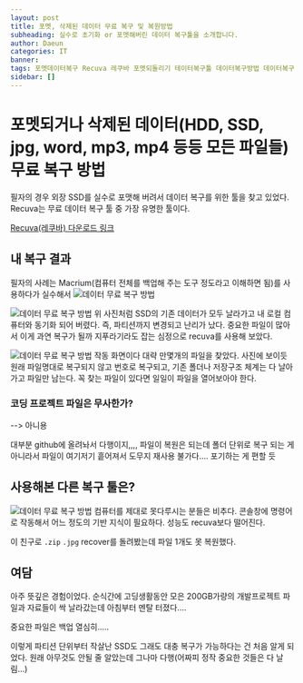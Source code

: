 ```yaml
---
layout: post
title: 포멧, 삭제된 데이터 무료 복구 및 복원방법
subheading: 실수로 초기화 or 포멧해버린 데이터 복구툴을 소개합니다.
author: Daeun
categories: IT
banner:
tags: 포멧데이터복구 Recuva 레쿠바 포멧되돌리기 테이터복구툴 데이터복구방법 데이터복구
sidebar: []
---
```


# 포멧되거나 삭제된 데이터(HDD, SSD, jpg, word, mp3, mp4 등등 모든 파일들) 무료 복구 방법

필자의 경우 외장 SSD를 실수로 포맷해 버려서 데이터 복구를 위한 툴을 찾고 있었다. 
Recuva는 무료 데이터 복구 툴 중 가장 유명한 툴이다.

[Recuva(레쿠바) 다운로드 링크](https://recuva.softonic.kr/)

## 내 복구 결과

필자의 사례는 Macrium(컴퓨터 전체를 백업해 주는 도구 정도라고 이해하면 됨)를 사용하다가 실수해서 
![데이터 무료 복구 방법](https://user-images.githubusercontent.com/79370538/206180105-1e6e5f61-a784-438c-9568-8509c4b0928f.png)

![데이터 무료 복구 방법](https://user-images.githubusercontent.com/79370538/206180401-afb768a2-b7b4-480d-a58a-adcb533fd66d.png)
위 사진처럼 SSD의 기존 데이터가 모두 날라가고 내 로컬 컴퓨터와 동기화 되어 버렸다. 즉, 파티션까지 변경되고 난리가 났다. 중요한 파일이 많아서 이게 과연 복구가 될까 지푸라기라도 잡는 심정으로 recuva를 사용해 보았다.

![데이터 무료 복구 방법](https://user-images.githubusercontent.com/79370538/206180739-9f01430b-2b6c-4d10-802d-4fdcc5b067bf.png)
작동 화면이다 대략 만몇개의 파일을 찾았다. 사진에 보이듯 원래 파일명대로 복구되지 않고 번호로 복구되고, 기존 폴더나 저장구조 체계는 다 날아가고 파일만 남는다. 꼭 찾는 파일이 있다면 일일이 파일을 열어보아야 한다.

### 코딩 프로젝트 파일은 무사한가?
--> 아니용

대부분 github에 올려놔서 다행이지,,,,
파일이 복원은 되는데 폴더 단위로 복구 되는 게 아니라서 파일이 여기저기 흩어져서 도무지 재사용 불가다.... 포기하는 게 편할 듯

## 사용해본 다른 복구 툴은?
![데이터 무료 복구 방법](https://user-images.githubusercontent.com/79370538/206181957-2e540c76-3018-4607-91f3-803b86f7d10c.png)
컴퓨터를 제대로 못다루시는 분들은 비추다. 콘솔창에 명령어로 작동해서 어느 정도의 기반 지식이 필요하다. 성능도 recuva보다 떨어진다.

이 친구로 ```.zip``` ```.jpg``` recover를 돌려봤는데 파일 1개도 못 복원했다. 

## 여담
아주 뜻깊은 경험이었다. 순식간에 고딩생활동안 모은 200GB가량의 개발프로젝트 파일과 자료들이 싹 날라갔는데 아침부터 멘탈 터졌다....

중요한 파일은 백업 열심히.....

이렇게 파티션 단위부터 작살난 SSD도 그래도 대충 복구가 가능하다는 건 처음 알게 되었다. 원래 아무것도 안될 줄 알았는데 그나마 다행(어짜피 정작 중요한 것들은 다 날림...)